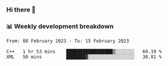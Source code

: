 ### Hi there 👋

### 📊 Weekly development breakdown
<!--START_SECTION:waka-->

```text
From: 08 February 2023 - To: 15 February 2023

C++   1 hr 53 mins    █████████████████▒░░░░░░░   69.19 %
XML   50 mins         ███████▓░░░░░░░░░░░░░░░░░   30.81 %
```

<!--END_SECTION:waka-->
